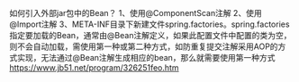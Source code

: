 
如何引入外部jar包中的Bean？
1、使用@ComponentScan注解
2、使用@Import注解
3、META-INF目录下新建文件spring.factories。spring.factories指定要加载的Bean，通常由@Bean注解定义，如果此配置文件中配置的类为空，则不会自动加载，需使用第一种或第二种方式，如防重复提交注解采用AOP的方式实现，无法通过@Bean注解生成相应的bean，那么就需要使用第一种方式
https://www.jb51.net/program/326251feo.htm

